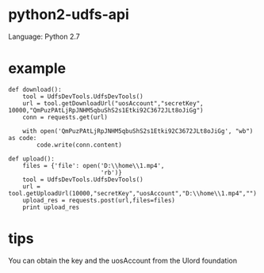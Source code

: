 # python2-udfs-api

 Language: Python 2.7
 
# example

    def download():
        tool = UdfsDevTools.UdfsDevTools()
        url = tool.getDownloadUrl("uosAccount","secretKey", 10000,"QmPuzPAtLjRpJNHM5qbuShS2s1Etki92C3672JLt8oJiGg")
        conn = requests.get(url)

        with open('QmPuzPAtLjRpJNHM5qbuShS2s1Etki92C3672JLt8oJiGg', "wb") as code:
            code.write(conn.content)

    def upload():
        files = {'file': open('D:\\home\\1.mp4',
                              'rb')}
        tool = UdfsDevTools.UdfsDevTools()
        url = tool.getUploadUrl(10000,"secretKey","uosAccount","D:\\home\\1.mp4","")
        upload_res = requests.post(url,files=files)
        print upload_res
 
 # tips
   You can obtain the key and the uosAccount from the Ulord foundation 
